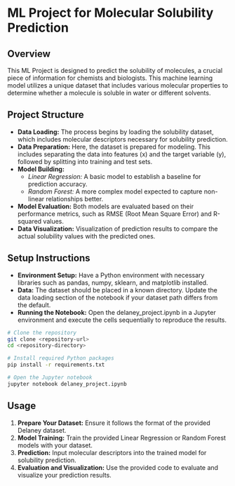 # ML Project for Molecular Solubility Prediction

## Overview

This ML Project is designed to predict the solubility of molecules, a crucial piece of information for chemists and biologists. This machine learning model utilizes a unique dataset that includes various molecular properties to determine whether a molecule is soluble in water or different solvents.

## Project Structure

- **Data Loading:** The process begins by loading the solubility dataset, which includes molecular descriptors necessary for solubility prediction.
- **Data Preparation:** Here, the dataset is prepared for modeling. This includes separating the data into features (x) and the target variable (y), followed by splitting into training and test sets.
- **Model Building:**
  - *Linear Regression:* A basic model to establish a baseline for prediction accuracy.
  - *Random Forest:* A more complex model expected to capture non-linear relationships better.
- **Model Evaluation:** Both models are evaluated based on their performance metrics, such as RMSE (Root Mean Square Error) and R-squared values.
- **Data Visualization:** Visualization of prediction results to compare the actual solubility values with the predicted ones.

## Setup Instructions

- **Environment Setup:** Have a Python environment with necessary libraries such as pandas, numpy, sklearn, and matplotlib installed.
- **Data:** The dataset should be placed in a known directory. Update the data loading section of the notebook if your dataset path differs from the default.
- **Running the Notebook:** Open the delaney_project.ipynb in a Jupyter environment and execute the cells sequentially to reproduce the results.

```bash
# Clone the repository
git clone <repository-url>
cd <repository-directory>

# Install required Python packages
pip install -r requirements.txt

# Open the Jupyter notebook
jupyter notebook delaney_project.ipynb
```

## Usage

1. **Prepare Your Dataset:** Ensure it follows the format of the provided Delaney dataset.
2. **Model Training:** Train the provided Linear Regression or Random Forest models with your dataset.
3. **Prediction:** Input molecular descriptors into the trained model for solubility prediction.
4. **Evaluation and Visualization:** Use the provided code to evaluate and visualize your prediction results.
